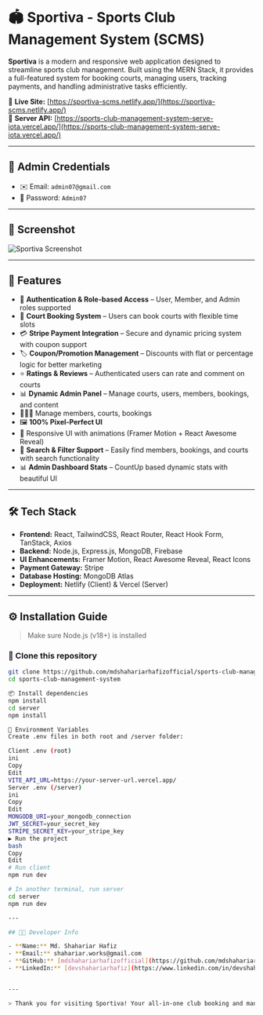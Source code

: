 # 🏟️ Sportiva - Sports Club Management System (SCMS)

**Sportiva** is a modern and responsive web application designed to streamline sports club management. Built using the MERN Stack, it provides a full-featured system for booking courts, managing users, tracking payments, and handling administrative tasks efficiently.

🔗 **Live Site:** [https://sportiva-scms.netlify.app/](https://sportiva-scms.netlify.app/)  
🔧 **Server API:** [https://sports-club-management-system-serve-iota.vercel.app/](https://sports-club-management-system-serve-iota.vercel.app/)

---

## 👤 Admin Credentials

- ✉️ Email: `admin07@gmail.com`  
- 🔐 Password: `Admin07`

---

## 📸 Screenshot

![Sportiva Screenshot](https://i.postimg.cc/ydTC1J1d/localhost-5173-2.png)

---

## 🚀 Features

- 🔐 **Authentication & Role-based Access** – User, Member, and Admin roles supported
- 🎾 **Court Booking System** – Users can book courts with flexible time slots
- 💳 **Stripe Payment Integration** – Secure and dynamic pricing system with coupon support
- 🏷️ **Coupon/Promotion Management** – Discounts with flat or percentage logic for better marketing
- ⭐ **Ratings & Reviews** – Authenticated users can rate and comment on courts
- 📊 **Dynamic Admin Panel** – Manage courts, users, members, bookings, and content
- 🧑‍🤝‍🧑 Manage members, courts, bookings
- 🖼️ **100% Pixel-Perfect UI**
- 🌈 Responsive UI with animations (Framer Motion + React Awesome Reveal)
- 🔎 **Search & Filter Support** – Easily find members, bookings, and courts with search functionality
- 📊 **Admin Dashboard Stats** – CountUp based dynamic stats with beautiful UI

---

## 🛠️ Tech Stack

- **Frontend:** React, TailwindCSS, React Router, React Hook Form, TanStack, Axios  
- **Backend:** Node.js, Express.js, MongoDB, Firebase  
- **UI Enhancements:** Framer Motion, React Awesome Reveal, React Icons  
- **Payment Gateway:** Stripe  
- **Database Hosting:** MongoDB Atlas  
- **Deployment:** Netlify (Client) & Vercel (Server)

---

## ⚙️ Installation Guide

> Make sure Node.js (v18+) is installed

### 🔽 Clone this repository

```bash
git clone https://github.com/mdshahariarhafizofficial/sports-club-management-system.git
cd sports-club-management-system

📦 Install dependencies
npm install
cd server
npm install

🧪 Environment Variables
Create .env files in both root and /server folder:

Client .env (root)
ini
Copy
Edit
VITE_API_URL=https://your-server-url.vercel.app/
Server .env (/server)
ini
Copy
Edit
MONGODB_URI=your_mongodb_connection
JWT_SECRET=your_secret_key
STRIPE_SECRET_KEY=your_stripe_key
▶️ Run the project
bash
Copy
Edit
# Run client
npm run dev

# In another terminal, run server
cd server
npm run dev

---

## 👨‍💼 Developer Info

- **Name:** Md. Shahariar Hafiz  
- **Email:** shahariar.works@gmail.com  
- **GitHub:** [mdshahariarhafizofficial](https://github.com/mdshahariarhafizofficial)  
- **LinkedIn:** [devshahariarhafiz](https://www.linkedin.com/in/devshahariarhafiz)


---

> Thank you for visiting Sportiva! Your all-in-one club booking and management solution.
